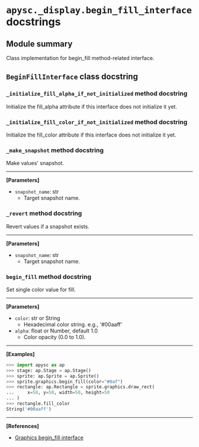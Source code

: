 # `apysc._display.begin_fill_interface` docstrings

## Module summary

Class implementation for begin_fill method-related interface.

## `BeginFillInterface` class docstring

### `_initialize_fill_alpha_if_not_initialized` method docstring

Initialize the fill_alpha attribute if this interface does not initialize it yet.

### `_initialize_fill_color_if_not_initialized` method docstring

Initialize the fill_color attribute if this interface does not initialize it yet.

### `_make_snapshot` method docstring

Make values' snapshot.<hr>

**[Parameters]**

- `snapshot_name`: str
  - Target snapshot name.

### `_revert` method docstring

Revert values if a snapshot exists.<hr>

**[Parameters]**

- `snapshot_name`: str
  - Target snapshot name.

### `begin_fill` method docstring

Set single color value for fill.<hr>

**[Parameters]**

- `color`: str or String
  - Hexadecimal color string. e.g., '#00aaff'
- `alpha`: float or Number, default 1.0
  - Color opacity (0.0 to 1.0).

<hr>

**[Examples]**

```py
>>> import apysc as ap
>>> stage: ap.Stage = ap.Stage()
>>> sprite: ap.Sprite = ap.Sprite()
>>> sprite.graphics.begin_fill(color="#0af")
>>> rectangle: ap.Rectangle = sprite.graphics.draw_rect(
...     x=50, y=50, width=50, height=50
... )
>>> rectangle.fill_color
String('#00aaff')
```

<hr>

**[References]**

- [Graphics begin_fill interface](https://simon-ritchie.github.io/apysc/en/graphics_begin_fill.html)